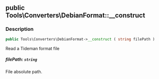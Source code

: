 ## public Tools\Converters\DebianFormat::__construct

### Description    

```php
public Tools\Converters\DebianFormat->__construct ( string filePath )
```

Read a Tideman format file
    

##### **filePath:** *```string```*   
File absolute path.    
